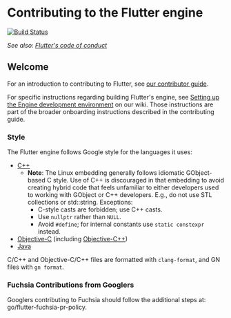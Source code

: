 Contributing to the Flutter engine
==================================

[![Build Status](https://api.cirrus-ci.com/github/flutter/engine.svg)][build_status]

_See also: [Flutter's code of conduct][code_of_conduct]_

Welcome
-------

For an introduction to contributing to Flutter, see [our contributor
guide][contrib_guide].

For specific instructions regarding building Flutter's engine, see [Setting up
the Engine development environment][engine_dev_setup] on our wiki. Those
instructions are part of the broader onboarding instructions described in the
contributing guide.

### Style

The Flutter engine follows Google style for the languages it uses:
- [C++](https://google.github.io/styleguide/cppguide.html)
  - **Note**: The Linux embedding generally follows idiomatic GObject-based C style.
    Use of C++ is discouraged in that embedding to avoid creating hybrid code that
    feels unfamiliar to either developers used to working with GObject or C++ developers.
    E.g., do not use STL collections or std::string. Exceptions:
      - C-style casts are forbidden; use C++ casts.
      - Use `nullptr` rather than `NULL`.
      - Avoid `#define`; for internal constants use `static constexpr` instead.
- [Objective-C](https://google.github.io/styleguide/objcguide.html) (including
  [Objective-C++](https://google.github.io/styleguide/objcguide.html#objective-c))
- [Java](https://google.github.io/styleguide/javaguide.html)

C/C++ and Objective-C/C++ files are formatted with `clang-format`, and GN files with `gn format`.

[build_status]: https://cirrus-ci.com/github/flutter/engine
[code_of_conduct]: https://github.com/flutter/flutter/blob/master/CODE_OF_CONDUCT.md
[contrib_guide]: https://github.com/flutter/flutter/blob/master/CONTRIBUTING.md
[engine_dev_setup]: https://github.com/flutter/flutter/wiki/Setting-up-the-Engine-development-environment


### Fuchsia Contributions from Googlers

Googlers contributing to Fuchsia should follow the additional steps at: go/flutter-fuchsia-pr-policy.
